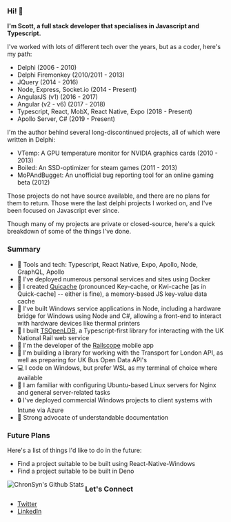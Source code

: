 ### Hi! :wave:

**I'm Scott, a full stack developer that specialises in Javascript and Typescript.**

I've worked with lots of different tech over the years, but as a coder, here's my path:

 - Delphi (2006 - 2010)
 - Delphi Firemonkey (2010/2011 - 2013)
 - JQuery (2014 - 2016)
 - Node, Express, Socket.io (2014 - Present)
 - AngularJS (v1) (2016 - 2017)
 - Angular (v2 - v6) (2017 - 2018)
 - Typescript, React, MobX, React Native, Expo (2018 - Present)
 - Apollo Server, C# (2019 - Present)
 
I'm the author behind several long-discontinued projects, all of which were written in Delphi:

 - VTemp: A GPU temperature monitor for NVIDIA graphics cards (2010 - 2013)
 - Boiled: An SSD-optimizer for steam games (2011 - 2013)
 - MoPAndBugget: An unofficial bug reporting tool for an online gaming beta (2012)
 
Those projects do not have source available, and there are no plans for them to return. Those were the last delphi projects I worked on, and I've been focused on Javascript ever since.

Though many of my projects are private or closed-source, here's a quick breakdown of some of the things I've done.

### Summary
 - :page_facing_up: Tools and tech: Typescript, React Native, Expo, Apollo, Node, GraphQL, Apollo
 - :whale: I've deployed numerous personal services and sites using Docker
 - :card_index: I created [Quicache](https://github.com/ChronSyn/quiCache) (pronounced Key-cache, or Kwi-cache [as in Quick-cache] -- either is fine), a memory-based JS key-value data cache
 - :wrench: I've built Windows service applications in Node, including a hardware bridge for Windows using Node and C#, allowing a front-end to interact with hardware devices like thermal printers
 - :station: I built [TSOpenLDB](https://github.com/ChronSyn/TSOpenLDB), a Typescript-first library for interacting with the UK National Rail web service
 - :train2: I'm the developer of the [Railscope](https://play.google.com/store/apps/details?id=com.iocube.pantherV2) mobile app
 - :tram: I'm building a library for working with the Transport for London API, as well as preparing for UK Bus Open Data API's
 - :computer: I code on Windows, but prefer WSL as my terminal of choice where available
 - :penguin: I am familiar with configuring Ubuntu-based Linux servers for Nginx and general server-related tasks
 - :lock: I've deployed commercial Windows projects to client systems with Intune via Azure
 - :book: Strong advocate of understandable documentation
 
 
### Future Plans

Here's a list of things I'd like to do in the future:

 - Find a project suitable to be built using React-Native-Windows
 - Find a project suitable to be built in Deno

<img align="left" alt="ChronSyn's Github Stats" src="https://github-readme-stats.vercel.app/api?username=ChronSyn&show_icons=true&hide_border=true" />

### Let's Connect
 - [Twitter](https://twitter.com/ChronSyn)
 - [LinkedIn](https://www.linkedin.com/in/scottpritcharduk/)
